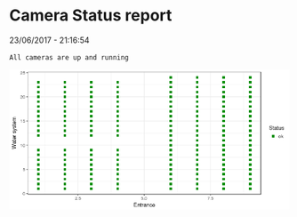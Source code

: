 Camera Status report
================
23/06/2017 - 21:16:54

    All cameras are up and running

![](camreport_files/figure-markdown_github/unnamed-chunk-2-1.png)
